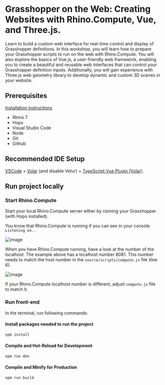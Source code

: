 
# Grasshopper on the Web: Creating Websites with Rhino.Compute, Vue, and Three.js. 

Learn to build a custom web interface for real-time control and display of Grasshopper definitions. In this workshop, you will learn how to prepare your Grasshopper scripts to run on the web with Rhino.Compute. You will also explore the basics of Vue.js, a user-friendly web framework, enabling you to create a beautiful and reusable web interfaces that can control your Grasshopper definition inputs. Additionally, you will gain experience with Three.js web geometry library to develop dynamic and custom 3D scenes in your website. 



## Prerequisites
[Installation Instructions](https://docs.google.com/document/d/17hXwG_7kRkxQQLEcFkq0k_4eD659sB39gbIIzKDqi_0)
- Rhino 7
- Hops
- Visual Studio Code
- Node
- Git
- Github


## Recommended IDE Setup

[VSCode](https://code.visualstudio.com/) + [Volar](https://marketplace.visualstudio.com/items?itemName=Vue.volar) (and disable Vetur) + [TypeScript Vue Plugin (Volar)](https://marketplace.visualstudio.com/items?itemName=Vue.vscode-typescript-vue-plugin).

 
## Run project locally


### Start Rhino.Compute

Start your local Rhino.Compute server either by running your Grasshopper (with Hops installed).

You know that Rhino.Compute is running if you can see in your console `Listening on..`

![image](https://github.com/just-ajs/aectech-2024-kpf-ttcore-worskhop/assets/35227625/f41a0b9b-d4a8-4e07-9fdf-4051a14b02a8)

When you have Rhino.Compute running, have a look at the number of the localhost. The example above has a localhost number 8081. This number needs to match the host number in the `source/scripts/compute.js` file (line 6).


![image](https://github.com/just-ajs/aectech-2024-kpf-ttcore-worskhop/assets/35227625/85246a48-a91d-41e6-aaca-4654cabc79e4)

If your Rhino.Compute localhost number is different, adjust `compute.js` file to match it. 


### Run front-end

In the terminal, run following commands:

#### Install packages needed to run the project

```sh
npm install
```

#### Compile and Hot-Reload for Development

```sh
npm run dev
```

#### Compile and Minify for Production

```sh
npm run build
```


